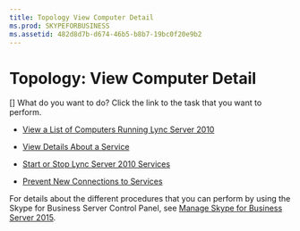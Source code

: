 ```yaml
---
title: Topology View Computer Detail
ms.prod: SKYPEFORBUSINESS
ms.assetid: 482d8d7b-d674-46b5-b8b7-19bc0f20e9b2
---
```



# Topology: View Computer Detail
[]
What do you want to do? Click the link to the task that you want to perform.
  
    
    


-  [View a List of Computers Running Lync Server 2010](http://technet.microsoft.com/library/44eeec27-8b99-44f0-b0bd-622c12393d34.aspx)
    
  
-  [View Details About a Service](http://technet.microsoft.com/library/bc8e8202-cd68-47e4-95b2-bb36e51cc124.aspx)
    
  
-  [Start or Stop Lync Server 2010 Services](http://technet.microsoft.com/library/1c70b4ec-9de5-4f7a-a3c9-c0eb76710505.aspx)
    
  
-  [Prevent New Connections to Services](http://technet.microsoft.com/library/977dcc5c-2aac-48ef-86a1-a8d47b4d9e74.aspx)
    
  
For details about the different procedures that you can perform by using the Skype for Business Server Control Panel, see  [Manage Skype for Business Server 2015](manage-skype-for-business-server-2015.md).

